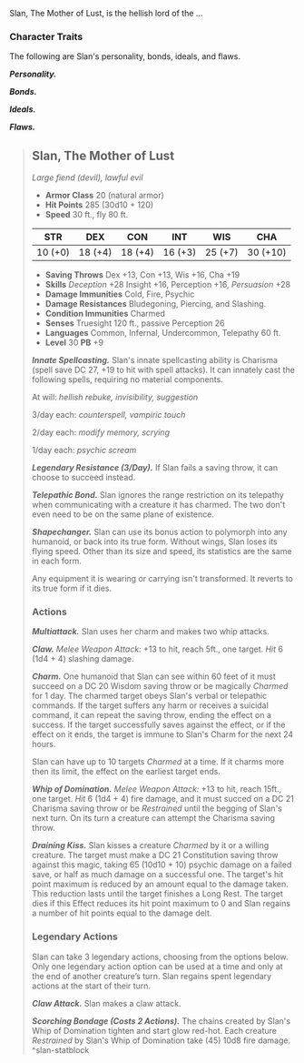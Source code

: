 Slan, The Mother of Lust, is the hellish lord of the ...


### Character Traits
The following are Slan's personality, bonds, ideals, and flaws.

***Personality.***


***Bonds.***


***Ideals.***


***Flaws.***




> ## Slan, The Mother of Lust
>*Large fiend (devil), lawful evil*
>
> - **Armor Class** 20 (natural armor)
> - **Hit Points** 285 (30d10 + 120)
> - **Speed** 30 ft., fly 80 ft.
>
>|   STR   |   DEX   |   CON   |   INT   |   WIS   |   CHA    |
>|:-------:|:-------:|:-------:|:-------:|:-------:|:--------:|
>| 10 (+0) | 18 (+4) | 18 (+4) | 16 (+3) | 25 (+7) | 30 (+10) |
>
> - **Saving Throws** Dex +13, Con +13, Wis +16, Cha +19
> - **Skills** *Deception* +28 Insight +16, Perception +16, *Persuasion* +28 
> - **Damage Immunities** Cold, Fire, Psychic
> - **Damage Resistances** Bludegoning, Piercing, and Slashing.
> - **Condition Immunities** Charmed
> - **Senses** Truesight 120 ft., passive Perception 26
> - **Languages** Common, Infernal, Undercommon, Telepathy 60 ft.
> - **Level** 30 **PB** +9
>
> ***Innate Spellcasting.*** Slan's innate spellcasting ability is Charisma (spell save DC 27, +19 to hit with spell attacks). It can innately cast the following spells, requiring no material components.
>
> At will: *hellish rebuke, invisibility, suggestion*
>
> 3/day each: *counterspell, vampiric touch*
>
> 2/day each: *modify memory, scrying*
>
> 1/day each: *psychic scream*
>
> ***Legendary Resistance (3/Day).***
> If Slan fails a saving throw, it can choose to succeed instead.
>
> ***Telepathic Bond.***
> Slan ignores the range restriction on its telepathy when communicating with a creature it has charmed. The two don't even need to be on the same plane of existence.
>
> ***Shapechanger.***
> Slan can use its bonus action to polymorph into any humanoid, or back into its true form. Without wings, Slan loses its flying speed. Other than its size and speed, its statistics are the same in each form.
>
> Any equipment it is wearing or carrying isn't transformed. It reverts to its true form if it dies.
>
>
> ### Actions
> ***Multiattack.***
> Slan uses her charm and makes two whip attacks.
>
> ***Claw.*** *Melee Weapon Attack:* +13 to hit, reach 5ft., one target. *Hit* 6 (1d4 + 4) slashing damage.
>
> ***Charm.***
> One humanoid that Slan can see within 60 feet of it must succeed on a DC 20 Wisdom saving throw or be magically *Charmed* for 1 day. The charmed target obeys Slan's verbal or telepathic commands. If the target suffers any harm or receives a suicidal command, it can repeat the saving throw, ending the effect on a success. If the target successfully saves against the effect, or if the effect on it ends, the target is immune to Slan's Charm for the next 24 hours.
>
> Slan can have up to 10 targets *Charmed* at a time. If it charms more then its limit, the effect on the earliest target ends.
>
> ***Whip of Domination.*** *Melee Weapon Attack:* +13 to hit, reach 15ft., one target. *Hit* 6 (1d4 + 4) fire damage, and it must succed on a DC 21 Charisma saving throw or be *Restrained* until the begging of Slan's next turn. On its turn a creature can attempt the Charisma saving throw.
>
> ***Draining Kiss.***
> Slan kisses a creature *Charmed* by it or a willing creature. The target must make a DC 21 Constitution saving throw against this magic, taking 65 (10d10 + 10) psychic damage on a failed save, or half as much damage on a successful one. The target's hit point maximum is reduced by an amount equal to the damage taken. This reduction lasts until the target finishes a Long Rest. The target dies if this Effect reduces its hit point maximum to 0 and Slan regains a number of hit points equal to the damage delt.
>
> ### Legendary Actions
> Slan can take 3 legendary actions, choosing from the options below. Only one legendary action option can be used at a time and only at the end of another creature’s turn. Slan regains spent legendary actions at the start of their turn.
>
> ***Claw Attack.*** Slan makes a claw attack.
>
> ***Scorching Bondage (Costs 2 Actions).***
> The chains created by Slan's Whip of Domination tighten and start glow red-hot. Each creature *Restrained* by Slan's Whip of Domination take (45) 10d8 fire damage.
^slan-statblock


